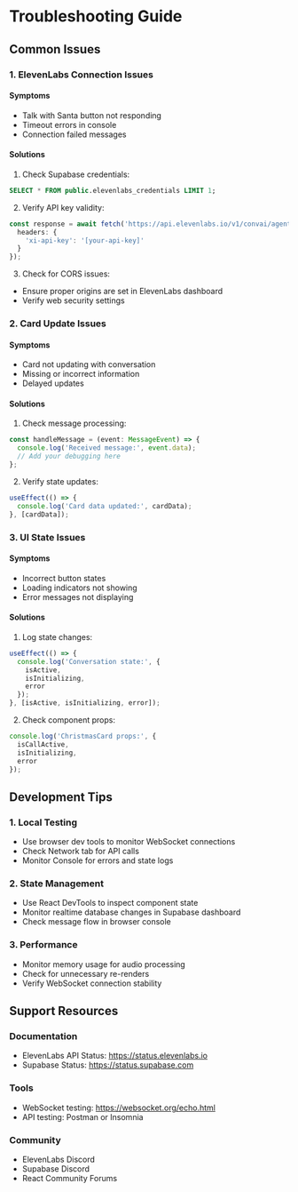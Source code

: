 # Troubleshooting Guide

## Common Issues

### 1. ElevenLabs Connection Issues

#### Symptoms
- Talk with Santa button not responding
- Timeout errors in console
- Connection failed messages

#### Solutions
1. Check Supabase credentials:
```sql
SELECT * FROM public.elevenlabs_credentials LIMIT 1;
```

2. Verify API key validity:
```typescript
const response = await fetch('https://api.elevenlabs.io/v1/convai/agents/[agent_id]', {
  headers: {
    'xi-api-key': '[your-api-key]'
  }
});
```

3. Check for CORS issues:
- Ensure proper origins are set in ElevenLabs dashboard
- Verify web security settings

### 2. Card Update Issues

#### Symptoms
- Card not updating with conversation
- Missing or incorrect information
- Delayed updates

#### Solutions
1. Check message processing:
```typescript
const handleMessage = (event: MessageEvent) => {
  console.log('Received message:', event.data);
  // Add your debugging here
};
```

2. Verify state updates:
```typescript
useEffect(() => {
  console.log('Card data updated:', cardData);
}, [cardData]);
```

### 3. UI State Issues

#### Symptoms
- Incorrect button states
- Loading indicators not showing
- Error messages not displaying

#### Solutions
1. Log state changes:
```typescript
useEffect(() => {
  console.log('Conversation state:', {
    isActive,
    isInitializing,
    error
  });
}, [isActive, isInitializing, error]);
```

2. Check component props:
```typescript
console.log('ChristmasCard props:', {
  isCallActive,
  isInitializing,
  error
});
```

## Development Tips

### 1. Local Testing
- Use browser dev tools to monitor WebSocket connections
- Check Network tab for API calls
- Monitor Console for errors and state logs

### 2. State Management
- Use React DevTools to inspect component state
- Monitor realtime database changes in Supabase dashboard
- Check message flow in browser console

### 3. Performance
- Monitor memory usage for audio processing
- Check for unnecessary re-renders
- Verify WebSocket connection stability

## Support Resources

### Documentation
- ElevenLabs API Status: https://status.elevenlabs.io
- Supabase Status: https://status.supabase.com

### Tools
- WebSocket testing: https://websocket.org/echo.html
- API testing: Postman or Insomnia

### Community
- ElevenLabs Discord
- Supabase Discord
- React Community Forums
